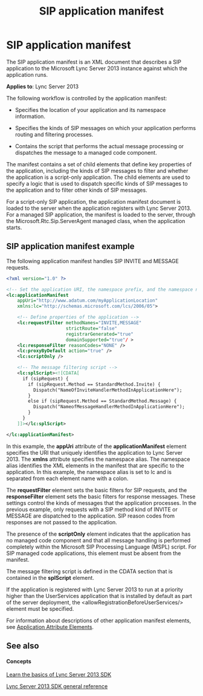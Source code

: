 ﻿---
title: SIP application manifest
TOCTitle: SIP application manifest
ms:assetid: 3a5d8ad8-08c2-4dee-b39c-b19860ca23c6
ms:mtpsurl: https://msdn.microsoft.com/library/Dn439064(v=office.15)
ms:contentKeyID: 57096220
ms.date: 02/11/2016
mtps_version: v=office.15
dev_langs:
- xml
---

# SIP application manifest

The SIP application manifest is an XML document that describes a SIP application to the Microsoft Lync Server 2013 instance against which the application runs.


**Applies to**: Lync Server 2013

The following workflow is controlled by the application manifest:

  - Specifies the location of your application and its namespace information.

  - Specifies the kinds of SIP messages on which your application performs routing and filtering processes.

  - Contains the script that performs the actual message processing or dispatches the message to a managed code component.

The manifest contains a set of child elements that define key properties of the application, including the kinds of SIP messages to filter and whether the application is a script-only application. The child elements are used to specify a logic that is used to dispatch specific kinds of SIP messages to the application and to filter other kinds of SIP messages.

For a script-only SIP application, the application manifest document is loaded to the server when the application registers with Lync Server 2013. For a managed SIP application, the manifest is loaded to the server, through the Microsoft.Rtc.Sip.ServerAgent managed class, when the application starts.

## SIP application manifest example

The following application manifest handles SIP INVITE and MESSAGE requests.

```xml
<?xml version="1.0" ?>

<!-- Set the application URI, the namespace prefix, and the namespace name -->
<lc:applicationManifest
    appUri="http://www.adatum.com/myApplicationLocation"
    xmlns:lc="http://schemas.microsoft.com/lcs/2006/05">

    <!-- Define properties of the application -->
    <lc:requestFilter methodNames="INVITE,MESSAGE"
                      strictRoute="false"
                      registrarGenerated="true"
                      domainSupported="true"/ >
    <lc:responseFilter reasonCodes="NONE" />
    <lc:proxyByDefault action="true" />
    <lc:scriptOnly />

    <!-- The message filtering script -->
    <lc:splScript><![CDATA[
      if (sipRequest) {
        if (sipRequest.Method == StandardMethod.Invite) {
          Dispatch("NameOfInviteHandlerMethodInApplicationHere");
        }
        else if (sipRequest.Method == StandardMethod.Message) {
          Dispatch("NameofMessageHandlerMethodInApplicationHere");
        }
      }
    ]]></lc:splScript>

</lc:applicationManifest>
```

In this example, the **appUri** attribute of the **applicationManifest** element specifies the URI that uniquely identifies the application to Lync Server 2013. The **xmlns** attribute specifies the namespace alias. The namespace alias identifies the XML elements in the manifest that are specific to the application. In this example, the namespace alias is set to lc and is separated from each element name with a colon.

The **requestFilter** element sets the basic filters for SIP requests, and the **responseFilter** element sets the basic filters for response messages. These settings control the kinds of messages that the application processes. In the previous example, only requests with a SIP method kind of INVITE or MESSAGE are dispatched to the application. SIP reason codes from responses are not passed to the application.

The presence of the **scriptOnly** element indicates that the application has no managed code component and that all message handling is performed completely within the Microsoft SIP Processing Language (MSPL) script. For SIP managed code applications, this element must be absent from the manifest.

The message filtering script is defined in the CDATA section that is contained in the **splScript** element.

If the application is registered with Lync Server 2013 to run at a priority higher than the UserServices application that is installed by default as part of the server deployment, the \<allowRegistrationBeforeUserServices/\> element must be specified.

For information about descriptions of other application manifest elements, see [Application Attribute Elements](https://msdn.microsoft.com/library/dd185854\(v=office.15\)).

## See also

#### Concepts

[Learn the basics of Lync Server 2013 SDK](learn-the-basics-of-lync-server-2013-sdk.md)

[Lync Server 2013 SDK general reference](lync-server-2013-sdk-general-reference.md)

